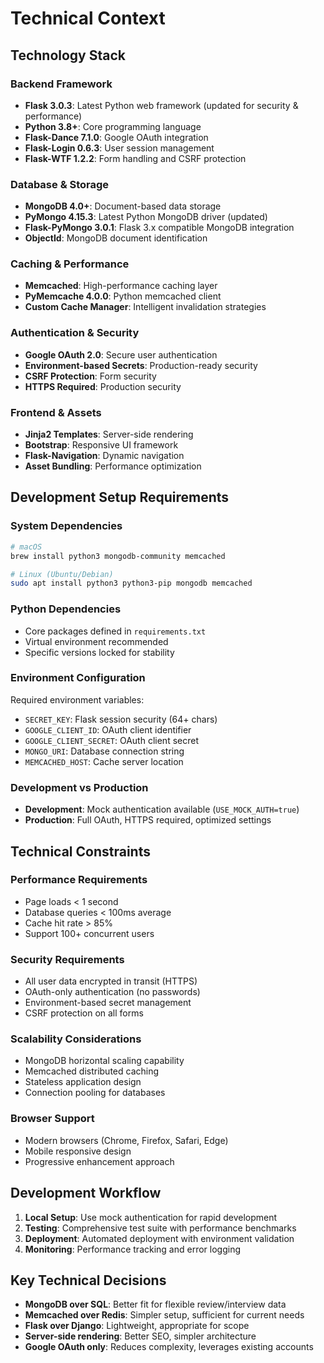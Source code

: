 # Technical Context

## Technology Stack

### Backend Framework
- **Flask 3.0.3**: Latest Python web framework (updated for security & performance)
- **Python 3.8+**: Core programming language
- **Flask-Dance 7.1.0**: Google OAuth integration
- **Flask-Login 0.6.3**: User session management
- **Flask-WTF 1.2.2**: Form handling and CSRF protection

### Database & Storage
- **MongoDB 4.0+**: Document-based data storage
- **PyMongo 4.15.3**: Latest Python MongoDB driver (updated)
- **Flask-PyMongo 3.0.1**: Flask 3.x compatible MongoDB integration
- **ObjectId**: MongoDB document identification

### Caching & Performance
- **Memcached**: High-performance caching layer
- **PyMemcache 4.0.0**: Python memcached client
- **Custom Cache Manager**: Intelligent invalidation strategies

### Authentication & Security
- **Google OAuth 2.0**: Secure user authentication
- **Environment-based Secrets**: Production-ready security
- **CSRF Protection**: Form security
- **HTTPS Required**: Production security

### Frontend & Assets
- **Jinja2 Templates**: Server-side rendering
- **Bootstrap**: Responsive UI framework
- **Flask-Navigation**: Dynamic navigation
- **Asset Bundling**: Performance optimization

## Development Setup Requirements

### System Dependencies
```bash
# macOS
brew install python3 mongodb-community memcached

# Linux (Ubuntu/Debian)  
sudo apt install python3 python3-pip mongodb memcached
```

### Python Dependencies
- Core packages defined in `requirements.txt`
- Virtual environment recommended
- Specific versions locked for stability

### Environment Configuration
Required environment variables:
- `SECRET_KEY`: Flask session security (64+ chars)
- `GOOGLE_CLIENT_ID`: OAuth client identifier
- `GOOGLE_CLIENT_SECRET`: OAuth client secret
- `MONGO_URI`: Database connection string
- `MEMCACHED_HOST`: Cache server location

### Development vs Production
- **Development**: Mock authentication available (`USE_MOCK_AUTH=true`)
- **Production**: Full OAuth, HTTPS required, optimized settings

## Technical Constraints

### Performance Requirements
- Page loads < 1 second
- Database queries < 100ms average
- Cache hit rate > 85%
- Support 100+ concurrent users

### Security Requirements
- All user data encrypted in transit (HTTPS)
- OAuth-only authentication (no passwords)
- Environment-based secret management
- CSRF protection on all forms

### Scalability Considerations
- MongoDB horizontal scaling capability
- Memcached distributed caching
- Stateless application design
- Connection pooling for databases

### Browser Support
- Modern browsers (Chrome, Firefox, Safari, Edge)
- Mobile responsive design
- Progressive enhancement approach

## Development Workflow
1. **Local Setup**: Use mock authentication for rapid development
2. **Testing**: Comprehensive test suite with performance benchmarks
3. **Deployment**: Automated deployment with environment validation
4. **Monitoring**: Performance tracking and error logging

## Key Technical Decisions
- **MongoDB over SQL**: Better fit for flexible review/interview data
- **Memcached over Redis**: Simpler setup, sufficient for current needs
- **Flask over Django**: Lightweight, appropriate for scope
- **Server-side rendering**: Better SEO, simpler architecture
- **Google OAuth only**: Reduces complexity, leverages existing accounts